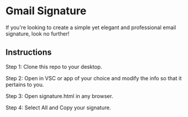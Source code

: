 # Gmail Signature

If you're looking to create a simple yet elegant and professional email signature, look no further! 

## Instructions

Step 1: Clone this repo to your desktop.

Step 2: Open in VSC or app of your choice and modify the info so that it pertains to you.

Step 3: Open signature.html in any browser.

Step 4: Select All and Copy your signature. 


